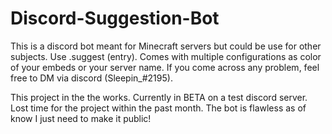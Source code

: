 # Discord-Suggestion-Bot
This is a discord bot meant for Minecraft servers but could be use for other subjects. Use .suggest (entry). Comes with multiple configurations as color of your embeds or your server name. If you come across any problem, feel free to DM via discord (Sleepin_#2195).


This project in the the works. Currently in BETA on a test discord server. Lost time for the project within the past month. The bot is flawless as of know I just need to make it public!
